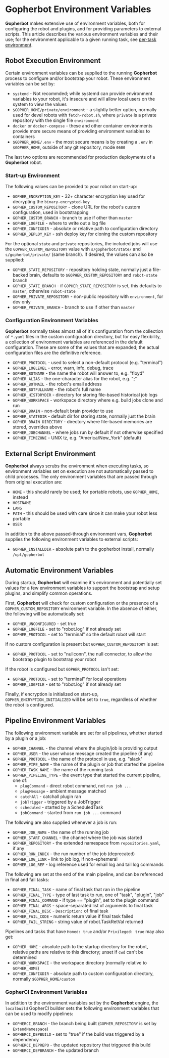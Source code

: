 # Gopherbot Environment Variables

**Gopherbot** makes extensive use of environment variables, both for configuring the robot and plugins, and for providing parameters to external scripts. This article describes the various environment variables and their use; for the environment applicable to a given running task, see [per-task environment](pipelines/TaskEnvironment.md).

## Robot Execution Environment

Certain environment variables can be supplied to the running **Gopherbot** process to configure and/or bootstrap your robot. These environment variables can be set by:

* `systemd` - Not recommded; while systemd can provide environment variables to your robot, it's insecure and will allow local users on the system to view the values
* `$GOPHER_HOME/private/environment` - a slightly better option, normally used for devel robots with `fetch-robot.sh`, where `private` is a private repository with the single file `environment`
* `docker` or `docker-compose` - these and other container environments provide more secure means of providing environment variables to containers
* `$GOPHER_HOME/.env` - the most secure means is by creating a `.env` in `$GOPHER_HOME`, outside of any git repository, mode `0600`

The last two options are recommended for production deployments of a **Gopherbot** robot.

### Start-up Environment

The following values can be provided to your robot on start-up:

* `GOPHER_ENCRYPTION_KEY` - 32+ character encryption key used for decrypting the `binary-encrypted-key`
* `GOPHER_CUSTOM_REPOSITORY` - clone URL for the robot's custom configuration, used in bootstrapping
* `GOPHER_CUSTOM_BRANCH` - branch to use if other than `master`
* `GOPHER_LOGFILE` - where to write out a log file
* `GOPHER_CONFIGDIR` - absolute or relative path to configuration directory
* `GOPHER_DEPLOY_KEY` - ssh deploy key for cloning the custom repository

For the optional `state` and `private` repositories, the included jobs will use the `GOPHER_CUSTOM_REPOSITORY` value with `s/gopherbot/state/` and `s/gopherbot/private/` (same branch). If desired, the values can also be supplied:
* `GOPHER_STATE_REPOSITORY` - repository holding state, normally just a file-backed brain, defaults to `$GOPHER_CUSTOM_REPOSITORY` and `robot-state` branch
* `GOPHER_STATE_BRANCH` - if `GOPHER_STATE_REPOSITORY` is set, this defaults to `master`, otherwise `robot-state`
* `GOPHER_PRIVATE_REPOSITORY` - non-public repository with `environment`, for dev only
* `GOPHER_PRIVATE_BRANCH` - branch to use if other than `master`

### Configuration Environment Variables

**Gopherbot** normally takes almost all of it's configuration from the collection of `*.yaml` files in the custom configuration directory, but for easy flexibility, a collection of environment variables are referenced in the default configuration. These are some of the values that are expanded; the actual configuration files are the definitive reference.

* `GOPHER_PROTOCOL` - used to select a non-default protocol (e.g. "terminal")
* `GOPHER_LOGLEVEL` - error, warn, info, debug, trace
* `GOPHER_BOTNAME` - the name the robot will answer to, e.g. "floyd"
* `GOPHER_ALIAS` - the one-character alias for the robot, e.g. ";"
* `GOPHER_BOTMAIL` - the robot's email address
* `GOPHER_BOTFULLNAME` - the robot's full name
* `GOPHER_HISTORYDIR` - directory for storing file-based historical job logs
* `GOPHER_WORKSPACE` - workspace directory where e.g. build jobs clone and run
* `GOPHER_BRAIN` - non-default brain provider to use
* `GOPHER_STATEDIR` - default dir for storing state, normally just the brain
* `GOPHER_BRAIN_DIRECTORY` - directory where file-based memories are stored, overrides above
* `GOPHER_JOBCHANNEL` - where jobs run by default if not otherwise specified
* `GOPHER_TIMEZONE` - UNIX tz, e.g. "America/New_York" (default)

## External Script Environment

**Gopherbot** always scrubs the environment when executing tasks, so environment variables set on execution are not automatically passed to child processes. The only environment variables that are passed through from original execution are:
* `HOME` - this should rarely be used; for portable robots, use `GOPHER_HOME`, instead
* `HOSTNAME`
* `LANG`
* `PATH` - this should be used with care since it can make your robot less portable
* `USER`

In addition to the above passed-through environment vars, **Gopherbot** supplies the following environment variables to external scripts:
* `GOPHER_INSTALLDIR` - absolute path to the gopherbot install, normally `/opt/gopherbot`

## Automatic Environment Variables

During startup, **Gopherbot** will examine it's environment and potentially set values for a few environment variables to support the bootstrap and setup plugins, and simplify common operations.

First, **Gopherbot** will check for custom configuration or the presence of a `GOPHER_CUSTOM_REPOSITORY` environment variable. In the absence of either, the following will be automatically set:
* `GOPHER_UNCONFIGURED` - set true
* `GOPHER_LOGFILE` - set to "robot.log" if not already set
* `GOPHER_PROTOCOL` - set to "terminal" so the default robot will start

If no custom configuration is present but `GOPHER_CUSTOM_REPOSITORY` is set:
* `GOPHER_PROTOCOL` - set to "nullconn", the null connector, to allow the bootstrap plugin to bootstrap your robot

If the robot is configured but `GOPHER_PROTOCOL` isn't set:
* `GOPHER_PROTOCOL` - set to "terminal" for local operations
* `GOPHER_LOGFILE` - set to "robot.log" if not already set

Finally, if encryption is initialized on start-up, `GOPHER_ENCRYPTION_INITIALIZED` will be set to `true`, regardless of whether the robot is configured.

## Pipeline Environment Variables
The following environment variable are set for all pipelines, whether started by a plugin or a job:
* `GOPHER_CHANNEL` - the channel where the plugin/job is providing output
* `GOPHER_USER` - the user whose message created the pipeline (if any)
* `GOPHER_PROTOCOL` - the name of the protocol in use, e.g. "slack"
* `GOPHER_PIPE_NAME` - the name of the plugin or job that started the pipeline
* `GOPHER_TASK_NAME` - the name of the running task
* `GOPHER_PIPELINE_TYPE` - the event type that started the current pipeline, one of:
    * `plugCommand` - direct robot command, not `run job ...`
    * `plugMessage` - ambient message matched
    * `catchAll` - catchall plugin ran
    * `jobTrigger` - triggered by a JobTrigger
    * `scheduled` - started by a ScheduledTask
    * `jobCommand` - started from `run job ...` command

The following are also supplied whenever a job is run:
* `GOPHER_JOB_NAME` - the name of the running job
* `GOPHER_START_CHANNEL` - the channel where the job was started
* `GOPHER_REPOSITORY` - the extended namespace from `repositories.yaml`, if any
* `GOPHER_RUN_INDEX` - the run number of the job (deprecated)
* `GOPHER_LOG_LINK` - link to job log, if non-ephemeral
* `GOPHER_LOG_REF` - log reference used for email log and tail log commands

The following are set at the end of the main pipeline, and can be referenced in final and fail tasks:
* `GOPHER_FINAL_TASK` - name of final task that ran in the pipeline
* `GOPHER_FINAL_TYPE` - type of last task to run, one of "task", "plugin", "job"
* `GOPHER_FINAL_COMMAND` - if type == "plugin", set to the plugin command
* `GOPHER_FINAL_ARGS` - space-separated list of arguments to final task
* `GOPHER_FINAL_DESC` - `Description:` of final task
* `GOPHER_FAIL_CODE` - numeric return value if final task failed
* `GOPHER_FAIL_STRING` - string value of robot.TaskRetVal returned

Pipelines and tasks that have `Homed: true` and/or `Privileged: true` may also get:
* `GOPHER_HOME` - absolute path to the startup directory for the robot, relative paths are relative to this directory; unset if `cwd` can't be determined
* `GOPHER_WORKSPACE` - the workspace directory (normally relative to `GOPHER_HOME`)
* `GOPHER_CONFIGDIR` - absolute path to custom configuration directory, normally `$GOPHER_HOME/custom`

### GopherCI Environment Variables

In addition to the environment variables set by the **Gopherbot** engine, the `localbuild` GopherCI builder sets the following environment variables that can be used to modify pipelines:
* `GOPHERCI_BRANCH` - the branch being built (`GOPHER_REPOSITORY` is set by `ExtendNamespace`)
* `GOPHERCI_DEPBUILD` - set to "true" if the build was triggered by a dependency
* `GOPHERCI_DEPREPO` - the updated repository that triggered this build
* `GOPHERCI_DEPBRANCH` - the updated branch
